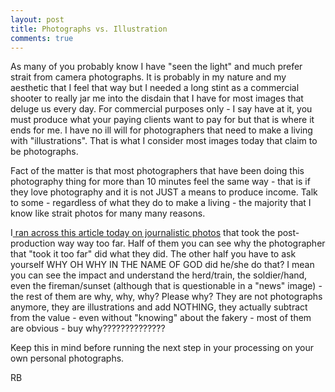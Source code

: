 ```yaml
---
layout: post
title: Photographs vs. Illustration
comments: true
---
```

As many of you probably know I have "seen the light" and much prefer strait from camera photographs. It is probably in my nature and my aesthetic that I feel that way but I needed a long stint as a commercial shooter to really jar me into the disdain that I have for most images that deluge us every day. For commercial purposes only - I say have at it, you must produce what your paying clients want to pay for but that is where it ends for me. I have no ill will for photographers that need to make a living with "illustrations". That is what I consider most images today that claim to be photographs.

Fact of the matter is that most photographers that have been doing this photography thing for more than 10 minutes feel the same way - that is if they love photography and it is not JUST a means to produce income. Talk to some - regardless of what they do to make a living - the majority that I know like strait photos for many many reasons.

I<a href="http://www.10000words.net/2009/05/10-news-photos-that-took-photoshop-too/"> ran across this article today on journalistic photos</a> that took the post-production way way too far. Half of them you can see why the photographer that "took it too far" did what they did. The other half you have to ask yourself WHY OH WHY IN THE NAME OF GOD did he/she do that? I mean you can see the impact and understand the herd/train, the soldier/hand, even the fireman/sunset (although that is questionable in a "news" image) - the rest of them are why, why, why? Please why? They are not photographs anymore, they are illustrations and add NOTHING, they actually subtract from the value - even without "knowing" about the fakery - most of them are obvious - buy why??????????????

Keep this in mind before running the next step in your processing on your own personal photographs.

RB